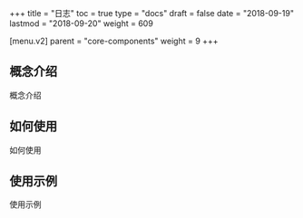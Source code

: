 +++
title = "日志"
toc = true
type = "docs"
draft = false
date = "2018-09-19"
lastmod = "2018-09-20"
weight = 609

[menu.v2]
  parent = "core-components"
  weight = 9
+++

## 概念介绍

概念介绍

## 如何使用

如何使用

## 使用示例

使用示例
